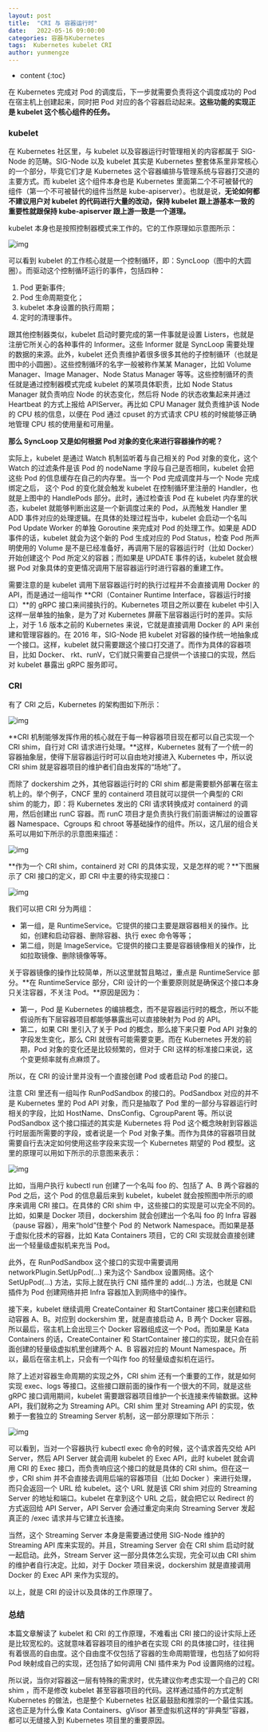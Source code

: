 ```yaml
---
layout: post
title:  "CRI 与 容器运行时"
date:   2022-05-16 09:00:00
categories: 容器与Kubernetes
tags:  Kubernetes kubelet CRI
author: yunmengze
---
```


* content
{:toc}

在 Kubernetes 完成对 Pod 的调度后，下一步就需要负责将这个调度成功的 Pod 在宿主机上创建起来，同时把 Pod 对应的各个容器启动起来。**这些功能的实现正是 kubelet 这个核心组件的任务。**

### kubelet

在 Kubernetes 社区里，与 kubelet 以及容器运行时管理相关的内容都属于 SIG-Node 的范畴。SIG-Node 以及 kubelet 其实是 Kubernetes 整套体系里非常核心的一个部分，毕竟它们才是 Kubernetes 这个容器编排与管理系统与容器打交道的主要方式。而 kubelet 这个组件本身也是 Kubernetes 里面第二个不可被替代的组件（第一个不可被替代的组件当然是 kube-apiserver）。也就是说，**无论如何都不建议用户对 kubelet 的代码进行大量的改动，保持 kubelet 跟上游基本一致的重要性就跟保持 kube-apiserver 跟上游一致是一个道理。**









kubelet 本身也是按照控制器模式来工作的。它的工作原理如示意图所示：

![img](https://cdn.jsdelivr.net/gh/IT-YUNMENGZE/ImgDB/blog_img/kubelet1.png)

可以看到 kubelet 的工作核心就是一个控制循环，即：SyncLoop（图中的大圆圈）。而驱动这个控制循环运行的事件，包括四种：

1. Pod 更新事件;
2. Pod 生命周期变化；
3. kubelet 本身设置的执行周期；
4. 定时的清理事件。

跟其他控制器类似，kubelet 启动时要完成的第一件事就是设置 Listers，也就是注册它所关心的各种事件的 Informer。这些 Informer 就是 SyncLoop 需要处理的数据的来源。此外，kubelet 还负责维护着很多很多其他的子控制循环（也就是图中的小圆圈）。这些控制循环的名字一般被称作某某 Manager，比如 Volume Manager、Image Manager、Node Status Manager 等等。这些控制循环的责任就是通过控制器模式完成 kubelet 的某项具体职责，比如 Node Status Manager 就负责响应 Node 的状态变化，然后将 Node 的状态收集起来并通过 Heartbeat 的方式上报给 APIServer。再比如 CPU Manager 就负责维护该 Node 的 CPU 核的信息，以便在 Pod 通过 cpuset 的方式请求 CPU 核的时候能够正确地管理 CPU 核的使用量和可用量。

**那么 SyncLoop 又是如何根据 Pod 对象的变化来进行容器操作的呢？**

实际上，kubelet 是通过 Watch 机制监听着与自己相关的 Pod 对象的变化，这个 Watch 的过滤条件是该 Pod 的 nodeName 字段与自己是否相同，kubelet 会把这些 Pod 的信息缓存在自己的内存里。当一个 Pod 完成调度并与一个 Node 完成绑定之后， 这个 Pod 的变化就会触发 kubelet 在控制循环里注册的 Handler，也就是上图中的 HandlePods 部分。此时，通过检查该 Pod 在 kubelet 内存里的状态，kubelet 就能够判断出这是一个新调度过来的 Pod，从而触发 Handler 里 ADD 事件对应的处理逻辑。在具体的处理过程当中，kubelet 会启动一个名叫 Pod Update Worker 的单独 Goroutine 来完成对 Pod 的处理工作。如果是 ADD 事件的话，kubelet 就会为这个新的 Pod 生成对应的 Pod Status，检查 Pod 所声明使用的 Volume 是不是已经准备好，再调用下层的容器运行时（比如 Docker）开始创建这个 Pod 所定义的容器；而如果是 UPDATE 事件的话，kubelet 就会根据 Pod 对象具体的变更情况调用下层容器运行时进行容器的重建工作。

需要注意的是 kubelet 调用下层容器运行时的执行过程并不会直接调用 Docker 的 API，而是通过一组叫作 **CRI（Container Runtime Interface，容器运行时接口）**的 gRPC 接口来间接执行的。Kubernetes 项目之所以要在 kubelet 中引入这样一层单独的抽象，是为了对 Kubernetes 屏蔽下层容器运行时的差异。实际上，对于 1.6 版本之前的 Kubernetes 来说，它就是直接调用 Docker 的 API 来创建和管理容器的。在 2016 年，SIG-Node 把 kubelet 对容器的操作统一地抽象成一个接口。这样，kubelet 就只需要跟这个接口打交道了。而作为具体的容器项目，比如 Docker、 rkt、runV，它们就只需要自己提供一个该接口的实现，然后对 kubelet 暴露出 gRPC 服务即可。

### CRI

有了 CRI 之后，Kubernetes 的架构图如下所示：

![img](https://cdn.jsdelivr.net/gh/IT-YUNMENGZE/ImgDB/blog_img/CRI.png)

**CRI 机制能够发挥作用的核心就在于每一种容器项目现在都可以自己实现一个 CRI shim，自行对 CRI 请求进行处理。**这样，Kubernetes 就有了一个统一的容器抽象层，使得下层容器运行时可以自由地对接进入 Kubernetes 中，所以说 CRI shim 就是容器项目的维护者们自由发挥的“场地”了。

而除了 dockershim 之外，其他容器运行时的 CRI shim 都是需要额外部署在宿主机上的。举个例子，CNCF 里的 containerd 项目就可以提供一个典型的 CRI shim 的能力，即：将 Kubernetes 发出的 CRI 请求转换成对 containerd 的调用，然后创建出 runC 容器。而 runC 项目才是负责执行我们前面讲解过的设置容器 Namespace、Cgroups 和 chroot 等基础操作的组件。所以，这几层的组合关系可以用如下所示的示意图来描述：

![img](https://cdn.jsdelivr.net/gh/IT-YUNMENGZE/ImgDB/blog_img/runC.png)

**作为一个 CRI shim，containerd 对 CRI 的具体实现，又是怎样的呢？**下图展示了 CRI 接口的定义，即 CRI 中主要的待实现接口：

![img](https://cdn.jsdelivr.net/gh/IT-YUNMENGZE/ImgDB/blog_img/CRI_define.png)

我们可以把 CRI 分为两组：

* 第一组，是 RuntimeService。它提供的接口主要是跟容器相关的操作。比如，创建和启动容器、删除容器、执行 exec 命令等等；
* 第二组，则是 ImageService。它提供的接口主要是容器镜像相关的操作，比如拉取镜像、删除镜像等等。

关于容器镜像的操作比较简单，所以这里就暂且略过，重点是 RuntimeService 部分。**在 RuntimeService 部分，CRI 设计的一个重要原则就是确保这个接口本身只关注容器，不关注 Pod。**原因是因为：

* 第一，Pod 是 Kubernetes 的编排概念，而不是容器运行时的概念，所以不能假设所有下层容器项目都能够暴露出可以直接映射为 Pod 的 API。
* 第二，如果 CRI 里引入了关于 Pod 的概念，那么接下来只要 Pod API 对象的字段发生变化，那么 CRI 就很有可能需要变更。而在 Kubernetes 开发的前期，Pod 对象的变化还是比较频繁的，但对于 CRI 这样的标准接口来说，这个变更频率就有点麻烦了。

所以，在 CRI 的设计里并没有一个直接创建 Pod 或者启动 Pod 的接口。

注意 CRI 里还有一组叫作 RunPodSandbox 的接口的。PodSandbox 对应的并不是 Kubernetes 里的 Pod API 对象，而只是抽取了 Pod 里的一部分与容器运行时相关的字段，比如 HostName、DnsConfig、CgroupParent 等。所以说 PodSandbox 这个接口描述的其实是 Kubernetes 将 Pod 这个概念映射到容器运行时层面所需要的字段，或者说是一个 Pod 对象子集。而作为具体的容器项目就需要自行去决定如何使用这些字段来实现一个 Kubernetes 期望的 Pod 模型。这里的原理可以用如下所示的示意图来表示：

![img](https://cdn.jsdelivr.net/gh/IT-YUNMENGZE/ImgDB/blog_img/CRIworks.png)

比如，当用户执行 kubectl run 创建了一个名叫 foo 的、包括了 A、B 两个容器的 Pod 之后，这个 Pod 的信息最后来到 kubelet，kubelet 就会按照图中所示的顺序来调用 CRI 接口。在具体的 CRI shim 中，这些接口的实现是可以完全不同的。比如，如果是 Docker 项目，dockershim 就会创建出一个名叫 foo 的 Infra 容器（pause 容器），用来“hold”住整个 Pod 的 Network Namespace。而如果是基于虚拟化技术的容器，比如 Kata Containers 项目，它的 CRI 实现就会直接创建出一个轻量级虚拟机来充当 Pod。

此外，在 RunPodSandbox 这个接口的实现中需要调用 networkPlugin.SetUpPod(…) 来为这个 Sandbox 设置网络。这个 SetUpPod(…) 方法，实际上就在执行 CNI 插件里的 add(…) 方法，也就是 CNI 插件为 Pod 创建网络并把 Infra 容器加入到网络中的操作。

接下来，kubelet 继续调用 CreateContainer 和 StartContainer 接口来创建和启动容器 A、B。对应到 dockershim 里，就是直接启动 A，B 两个 Docker 容器。所以最后，宿主机上会出现三个 Docker 容器组成这一个 Pod。而如果是 Kata Containers 的话，CreateContainer 和 StartContainer 接口的实现，就只会在前面创建的轻量级虚拟机里创建两个 A、B 容器对应的 Mount Namespace。所以，最后在宿主机上，只会有一个叫作 foo 的轻量级虚拟机在运行。

除了上述对容器生命周期的实现之外，CRI shim 还有一个重要的工作，就是如何实现 exec、logs 等接口。这些接口跟前面的操作有一个很大的不同，就是这些 gRPC 接口调用期间，kubelet 需要跟容器项目维护一个长连接来传输数据。这种 API，我们就称之为 Streaming API。CRI shim 里对 Streaming API 的实现，依赖于一套独立的 Streaming Server 机制，这一部分原理如下所示：

![img](https://cdn.jsdelivr.net/gh/IT-YUNMENGZE/ImgDB/blog_img/streamingAPI.png)

可以看到，当对一个容器执行 kubectl exec 命令的时候，这个请求首先交给 API Server，然后 API Server 就会调用 kubelet 的 Exec API，此时 kubelet 就会调用 CRI 的 Exec 接口，而负责响应这个接口的就是具体的 CRI shim。但在这一步，CRI shim 并不会直接去调用后端的容器项目（比如 Docker ）来进行处理，而只会返回一个 URL 给 kubelet。这个 URL 就是该 CRI shim 对应的 Streaming Server 的地址和端口。kubelet 在拿到这个 URL 之后，就会把它以 Redirect 的方式返回给 API Server，API Server 会通过重定向来向 Streaming Server 发起真正的 /exec 请求并与它建立长连接。

当然，这个 Streaming Server 本身是需要通过使用 SIG-Node 维护的 Streaming API 库来实现的。并且，Streaming Server 会在 CRI shim 启动时就一起启动。此外，Stream Server 这一部分具体怎么实现，完全可以由 CRI shim 的维护者自行决定。比如，对于 Docker 项目来说，dockershim 就是直接调用 Docker 的 Exec API 来作为实现的。

以上，就是 CRI 的设计以及具体的工作原理了。

### 总结

本篇文章解读了 kubelet 和 CRI 的工作原理，不难看出 CRI 接口的设计实际上还是比较宽松的。这就意味着容器项目的维护者在实现 CRI 的具体接口时，往往拥有着很高的自由度。这个自由度不仅包括了容器的生命周期管理，也包括了如何将 Pod 映射成自己的实现，还包括了如何调用 CNI 插件来为 Pod 设置网络的过程。

所以说，当你对容器这一层有特殊的需求时，优先建议你考虑实现一个自己的 CRI shim ，而不是修改 kubelet 甚至容器项目的代码。这样通过插件的方式定制 Kubernetes 的做法，也是整个 Kubernetes 社区最鼓励和推崇的一个最佳实践。这也正是为什么像 Kata Containers、gVisor 甚至虚拟机这样的“非典型”容器，都可以无缝接入到 Kubernetes 项目里的重要原因。


